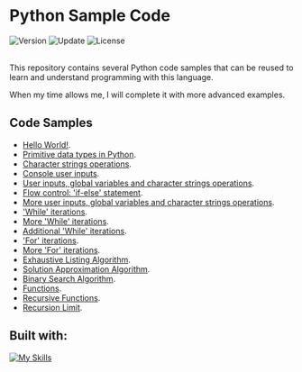 # Python Sample Code

<div align="left">
  <img src="https://img.shields.io/badge/Release-v1.3.0-blue.svg" alt="Version">
	<img src="https://img.shields.io/badge/Update-December%202022-yellowgreen.svg" alt="Update">
	<img src="https://img.shields.io/badge/License-MIT%20License-green.svg" alt="License">
</div>
<br />
<p align="justify">
This repository contains several Python code samples that can be reused to learn and understand programming with this language.
</p>
<p align="justify">
When my time allows me, I will complete it with more advanced examples.
</p>

## Code Samples

-   [Hello World!](https://github.com/seyerjo/python-sample-code/blob/main/01-hello-world.py "Hello World!").
-   [Primitive data types in Python](https://github.com/seyerjo/python-sample-code/blob/main/02-primitives-data-type.py "Primitive data types in Python").
-   [Character strings operations](https://github.com/seyerjo/python-sample-code/blob/main/03-strings-operations.py "Character strings operations").
-   [Console user inputs](https://github.com/seyerjo/python-sample-code/blob/main/04-inputs.py "Console user inputs").
-   [User inputs, global variables and character strings operations](https://github.com/seyerjo/python-sample-code/blob/main/05-inputs-variables-and-strings.py "User inputs, global variables and character strings operations").
-   [Flow control: 'if-else' statement](https://github.com/seyerjo/python-sample-code/blob/main/06-flow-control.py "User inputs, global variables and character strings operations").
-   [More user inputs, global variables and character strings operations](https://github.com/seyerjo/python-sample-code/blob/main/07-more-inputs-variables-and-strings.py "More user inputs, global variables and character strings operations").
-   ['While' iterations](https://github.com/seyerjo/python-sample-code/blob/main/08-while-iterations.py "'While' iterations").
-   [More 'While' iterations](https://github.com/seyerjo/python-sample-code/blob/main/09-more-while-iterations.py "More 'While' iterations").
-   [Additional 'While' iterations](https://github.com/seyerjo/python-sample-code/blob/main/10-additional-while-iterations.py "Additional 'While' iterations").
-   ['For' iterations](https://github.com/seyerjo/python-sample-code/blob/main/11-for-iterations.py "'For' iterations").
-   [More 'For' iterations](https://github.com/seyerjo/python-sample-code/blob/main/12-more-for-iterations.py "More 'For' iterations").
-   [Exhaustive Listing Algorithm](https://github.com/seyerjo/python-sample-code/blob/main/13-exhaustive-listing-algorithm.py "Exhaustive Listing Algorithm").
-   [Solution Approximation Algorithm](https://github.com/seyerjo/python-sample-code/blob/main/14-solution-approximation-algorithm.py "Solution Approximation Algorithm").
-   [Binary Search Algorithm](https://github.com/seyerjo/python-sample-code/blob/main/15-binary-search-algorithm.py "Binary Search Algorithm").
-   [Functions](https://github.com/seyerjo/python-sample-code/blob/main/16-functions.py "Functions").
-   [Recursive Functions](https://github.com/seyerjo/python-sample-code/blob/main/17-recursive-functions.py "Recursive Functions").
-   [Recursion Limit](https://github.com/seyerjo/python-sample-code/blob/main/18-recursion-limit.py "Recursion Limit").

## Built with:

[![My Skills](https://skills.thijs.gg/icons?i=python)](https://skills.thijs.gg)
